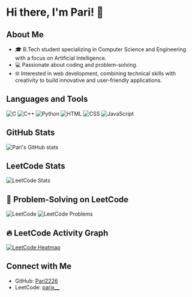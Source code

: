 # Hi there, I'm Pari! 👋

## About Me
- 🎓 B.Tech student specializing in Computer Science and Engineering with a focus on Artificial Intelligence.
- 💻 Passionate about coding and problem-solving.
- 🌐 Interested in web development, combining technical skills with creativity to build innovative and user-friendly applications.

## Languages and Tools
![C](https://img.shields.io/badge/-C-00599C?style=flat-square&logo=c)
![C++](https://img.shields.io/badge/-C++-00599C?style=flat-square&logo=c%2B%2B)
![Python](https://img.shields.io/badge/-Python-3776AB?style=flat-square&logo=python)
![HTML](https://img.shields.io/badge/-HTML5-E34F26?style=flat-square&logo=html5)
![CSS](https://img.shields.io/badge/-CSS3-1572B6?style=flat-square&logo=css3)
![JavaScript](https://img.shields.io/badge/-JavaScript-F7DF1E?style=flat-square&logo=javascript)

## GitHub Stats
![Pari's GitHub stats](https://github-readme-stats.vercel.app/api?username=Pari2226&show_icons=true&theme=radical)

## LeetCode Stats
![LeetCode Stats](https://leetcard.jacoblin.cool/parix__)

## 🚀 Problem-Solving on LeetCode
![LeetCode](https://img.shields.io/badge/-LeetCode-FFA116?style=flat&logo=LeetCode&logoColor=white)
![LeetCode Problems](https://img.shields.io/badge/Solved%20Problems-XX-orange?style=flat&logo=leetcode)

## 🔥 LeetCode Activity Graph
[![LeetCode Heatmap](https://leetcode-badge-showcase.vercel.app/api?username=parix__&theme=dark)](https://leetcode.com/parix__/)

## Connect with Me
- GitHub: [Pari2226](https://github.com/Pari2226)
- LeetCode: [parix__](https://leetcode.com/u/parix__/)
